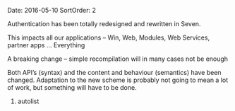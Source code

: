 Date: 2016-05-10
SortOrder: 2

Authentication has been totally redesigned and rewritten in Seven.

This impacts all our applications – Win, Web, Modules, Web Services, partner apps ... Everything

A breaking change – simple recompilation will in many cases not be enough

Both API’s (syntax) and the content and behaviour (semantics) have been changed. Adaptation to the new scheme is probably not going to mean a lot of work, but something will have to be done.

1. autolist
